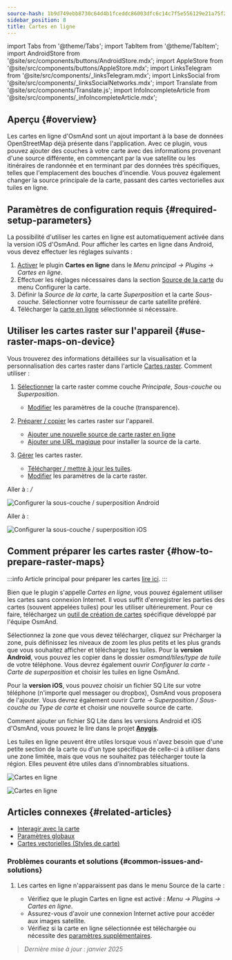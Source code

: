 ```yaml
---
source-hash: 1b9d749ebb8730c64d4b1fceddc86003dfc6c14c7f5e556129e21a75f245cdc3
sidebar_position: 8
title: Cartes en ligne
---
```

import Tabs from '@theme/Tabs';
import TabItem from '@theme/TabItem';
import AndroidStore from '@site/src/components/buttons/AndroidStore.mdx';
import AppleStore from '@site/src/components/buttons/AppleStore.mdx';
import LinksTelegram from '@site/src/components/_linksTelegram.mdx';
import LinksSocial from '@site/src/components/_linksSocialNetworks.mdx';
import Translate from '@site/src/components/Translate.js';
import InfoIncompleteArticle from '@site/src/components/_infoIncompleteArticle.mdx';



## Aperçu {#overview}

Les cartes en ligne d'OsmAnd sont un ajout important à la base de données OpenStreetMap déjà présente dans l'application. Avec ce plugin, vous pouvez ajouter des couches à votre carte avec des informations provenant d'une source différente, en commençant par la vue satellite ou les itinéraires de randonnée et en terminant par des données très spécifiques, telles que l'emplacement des bouches d'incendie. Vous pouvez également changer la source principale de la carte, passant des cartes vectorielles aux tuiles en ligne.


## Paramètres de configuration requis {#required-setup-parameters}

La possibilité d'utiliser les cartes en ligne est automatiquement activée dans la version iOS d'OsmAnd. Pour afficher les cartes en ligne dans Android, vous devez effectuer les réglages suivants :

1. [Activer](../plugins/index.md#enable--disable) le plugin **Cartes en ligne** dans le *Menu principal → Plugins → Cartes en ligne*.
2. Effectuer les réglages nécessaires dans la section [Source de la carte](../map/raster-maps.md#select-raster-maps) du menu Configurer la carte.
3. Définir la *Source de la carte*, la carte *Superposition* et la carte *Sous-couche*. Sélectionner votre fournisseur de carte satellite préféré.
4. Télécharger la [carte en ligne](#how-to-prepare-raster-maps) sélectionnée si nécessaire.


## Utiliser les cartes raster sur l'appareil {#use-raster-maps-on-device}

Vous trouverez des informations détaillées sur la visualisation et la personnalisation des cartes raster dans l'article [Cartes raster](../map/raster-maps.md). Comment utiliser :

1. [Sélectionner](../map/raster-maps.md#select-raster-maps) la carte raster comme couche *Principale*, *Sous-couche* ou *Superposition*.
    - [Modifier](../map/raster-maps.md#how-to-use-raster-maps) les paramètres de la couche (transparence).

2. [Préparer / copier](../map/raster-maps.md#prepare--copy-raster-maps-to-device) les cartes raster sur l'appareil.
    - [Ajouter une nouvelle source de carte raster en ligne](../map/raster-maps.md#add-new-online-raster-map-source)
    - [Ajouter une URL magique](../map/raster-maps.md#magic-url-to-install-map-source) pour installer la source de la carte.

3. [Gérer](../map/raster-maps.md#manage-raster-maps) les cartes raster.
    - [Télécharger / mettre à jour les tuiles](../map/raster-maps.md#download--update-tiles).
    - [Modifier](../map/raster-maps.md#change-raster-map-parameters) les paramètres de la carte raster.


<Tabs groupId="operating-systems">

<TabItem value="android" label="Android">  

Aller à : *<Translate android="true" ids="shared_string_menu,configure_map,layer_overlay"/> / <Translate android="true" ids="layer_underlay"/>*

![Configurer la sous-couche / superposition Android](@site/static/img/plugins/online-maps/config-underlay-overlay-android.png)

</TabItem>

<TabItem value="ios" label="iOS">  

Aller à : *<Translate ios="true" ids="shared_string_menu,configure_map,map_settings_overunder"/>*

![Configurer la sous-couche / superposition iOS](@site/static/img/plugins/online-maps/config-underlay-overlay-ios.png)

</TabItem>

</Tabs>


## Comment préparer les cartes raster {#how-to-prepare-raster-maps}

:::info
Article principal pour préparer les cartes [lire ici](https://docs.osmand.net/docs/technical/map-creation/create-offline-maps-yourself#raster-maps-advanced).
:::

Bien que le plugin s'appelle *Cartes en ligne*, vous pouvez également utiliser les cartes sans connexion Internet. Il vous suffit d'enregistrer les parties des cartes (souvent appelées tuiles) pour les utiliser ultérieurement. Pour ce faire, téléchargez un [outil de création de cartes](http://download.osmand.net/latest-night-build/OsmAndMapCreator-main.zip) spécifique développé par l'équipe OsmAnd.

Sélectionnez la zone que vous devez télécharger, cliquez sur Précharger la zone, puis définissez les niveaux de zoom les plus petits et les plus grands que vous souhaitez afficher et téléchargez les tuiles.
Pour la <b>version Android</b>, vous pouvez les copier dans le dossier <i>osmand/tiles/*type de tuile*</i> de votre téléphone. Vous devrez également ouvrir <i>Configurer la carte - Carte de superposition</i> et choisir les tuiles en ligne OsmAnd.

Pour la <b>version iOS</b>, vous pouvez choisir un fichier SQ Lite sur votre téléphone (n'importe quel messager ou dropbox), OsmAnd vous proposera de l'ajouter. Vous devrez également ouvrir <i>Carte → Superposition / Sous-couche ou Type de carte</i> et choisir une nouvelle source de carte.

Comment ajouter un fichier SQ Lite dans les versions Android et iOS d'OsmAnd, vous pouvez le lire dans le projet <a href="https://anygis.ru/Web/Html/Osmand_en"><b>Anygis</b></a>.


Les tuiles en ligne peuvent être utiles lorsque vous n'avez besoin que d'une petite section de la carte ou d'un type spécifique de celle-ci à utiliser dans une zone limitée, mais que vous ne souhaitez pas télécharger toute la région. Elles peuvent être utiles dans d'innombrables situations.

![Cartes en ligne](@site/static/img/plugins/online-maps/map_creator.jpg)

![Cartes en ligne](@site/static/img/plugins/online-maps/map_creator_menu.jpg)


## Articles connexes {#related-articles}

- [Interagir avec la carte](../../user/map/interact-with-map.md)
- [Paramètres globaux](../../user/personal/global-settings.md)
- [Cartes vectorielles (Styles de carte)](../../user/map/vector-maps.md)

### Problèmes courants et solutions {#common-issues-and-solutions}

1. Les cartes en ligne n'apparaissent pas dans le menu Source de la carte :  
  
    - Vérifiez que le plugin Cartes en ligne est activé : *Menu → Plugins → Cartes en ligne*.  
    - Assurez-vous d'avoir une connexion Internet active pour accéder aux images satellite.  
    - Vérifiez si la carte en ligne sélectionnée est téléchargée ou nécessite des [paramètres supplémentaires](../map/raster-maps.md#select-raster-maps).

> *Dernière mise à jour : janvier 2025*